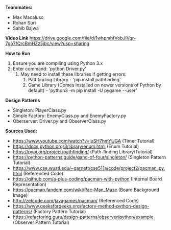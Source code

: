 **Teammates:**
* Max Macaluso
* Rohan Suri
* Sahib Bajwa

**Video Link**
https://drive.google.com/file/d/1whpmhfVobJIVqr-7go7fQrcBmHZz5jbc/view?usp=sharing

**How to Run**
1. Ensure you are compiling using Python 3.x
2. Enter command: 'python Driver.py'
   1. May need to install these libraries if getting errors:
      1. Pathfinding Library - 'pip install pathfinding'
      2. Game Library (Comes installed on newer versions of Python by default) - 'python3 -m pip install -U pygame --user'

**Design Patterns**
* Singleton: PlayerClass.py
* Simple Factory: EnemyClass.py and EnemyFactory.py
* Oberserver: Driver.py and ObserverClass.py

**Sources Used:**
* https://www.youtube.com/watch?v=juSH7hmYUGA (Timer Tutorial)
* https://docs.python.org/3/library/enum.html (Enum Tutorial)
* https://pypi.org/project/pathfinding/ (Path-finding Library/Tutorial)
* https://python-patterns.guide/gang-of-four/singleton/ (Singleton Pattern Tutorial)
* https://www.cse.wustl.edu/~garnett/cse511a/code/project2/pacman_py.html (Referenced Code)
* https://github.com/a-plus-coding/pacman-with-python (Internal Board Representation)
* https://pacman.fandom.com/wiki/Pac-Man_Maze (Board Background Image)
* http://zetcode.com/javagames/pacman/ (Referenced Code)
* https://www.geeksforgeeks.org/factory-method-python-design-patterns/ (Factory Pattern Tutorial)
* https://refactoring.guru/design-patterns/observer/python/example (Observer Pattern Tutorial)
